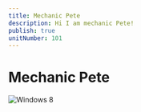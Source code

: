 ```yaml
---
title: Mechanic Pete
description: Hi I am mechanic Pete!
publish: true
unitNumber: 101
---
```

# Mechanic Pete

![Windows 8](/assets/images/uploads/161.jpg)
